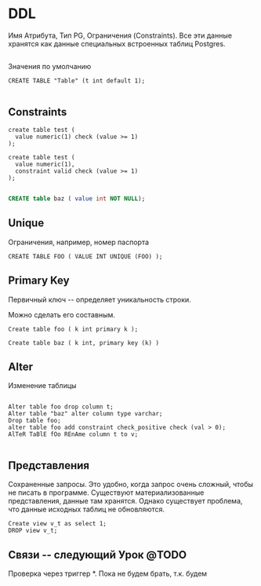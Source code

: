 # DDL

Имя Атрибута, Тип PG, Ограничения (Constraints).
Все эти данные хранятся как данные специальных встроенных таблиц Postgres.

##

Значения по умолчанию

```
CREATE TABLE "Table" (t int default 1);


```


## Constraints
```
create table test (
  value numeric(1) check (value >= 1)
);

create table test (
  value numeric(1),
  constraint valid check (value >= 1)	
);

```

```sql

CREATE table baz ( value int NOT NULL);

```

## Unique

Ограничения, например, номер паспорта

```
CREATE TABLE FOO ( VALUE INT UNIQUE (FOO) ); 

```
## Primary Key

Первичный ключ -- определяет уникальность строки. 

Можно сделать его составным.

```
Create table foo ( k int primary k );

Create table baz ( k int, primary key (k) )
```

## Alter

Изменение таблицы

```

Alter table foo drop column t;
Alter table "baz" alter column type varchar;
Drop table foo;
alter table foo add constraint check_positive check (val > 0);
AlTeR TaBlE fOo REnAme column t to v; 


```

## Представления

Сохраненные запросы. Это удобно, когда запрос очень сложный, чтобы не писать в программе.
Существуют материализованные представления, данные там хранятся. Однако существует проблема, что данные исходных таблиц не обновляются.

```
Create view v_t as select 1;
DROP view v_t;
```


## Связи -- следующий Урок @TODO


Проверка через триггер *. Пока не будем брать, т.к. будем

 
